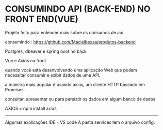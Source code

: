# CONSUMINDO API (BACK-END) NO FRONT END(VUE)
Projeto feito para entender mais sobre os consumos de api

consumindo : https://github.com/Macielbessa/produtos-backend

Postgres, dbeaver e spring boot no back

Vue e Axios no front

quando você está desenvolvendo uma aplicação Web que podem necessitar consumir e exibir dados de uma API.

a maneira mais popular é usando axios, um cliente HTTP baseado em Promises.

consultar, apresentar ou para persistir os dados em algum banco de dados

AXIOS = npm install axios

------------------------------------
Algumas explicações
IDE - VS code
A pasta services tem o arquivo config:


